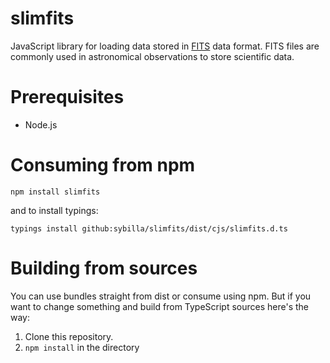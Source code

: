 # slimfits
JavaScript library for loading data stored in [FITS](http://en.wikipedia.org/wiki/FITS) data format. FITS files are commonly used in astronomical observations to store scientific data.

# Prerequisites

- Node.js

# Consuming from npm

`npm install slimfits`

and to install typings:

`typings install github:sybilla/slimfits/dist/cjs/slimfits.d.ts`

# Building from sources

You can use bundles straight from  dist or consume using npm. But if you want to change something and build from TypeScript sources here's the way:

1. Clone this repository.
2. `npm install` in the directory

